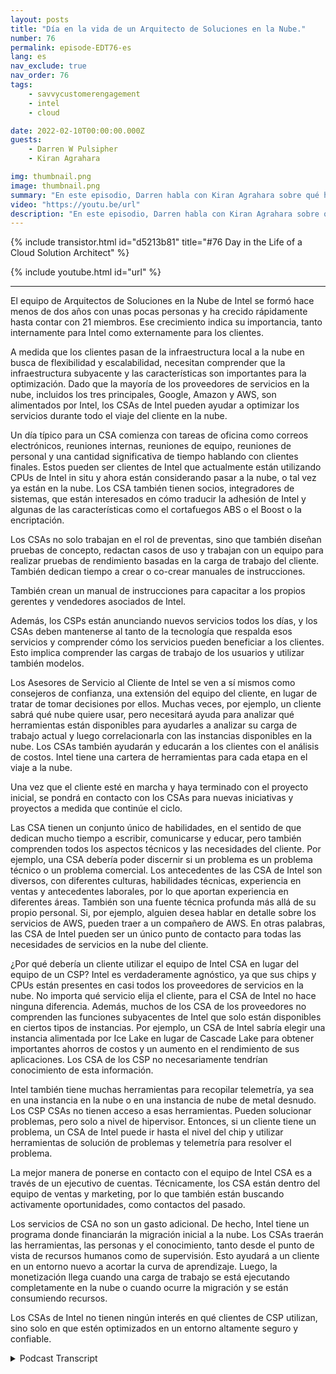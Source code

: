 ```yaml
---
layout: posts
title: "Día en la vida de un Arquitecto de Soluciones en la Nube."
number: 76
permalink: episode-EDT76-es
lang: es
nav_exclude: true
nav_order: 76
tags:
    - savvycustomerengagement
    - intel
    - cloud

date: 2022-02-10T00:00:00.000Z
guests:
    - Darren W Pulsipher
    - Kiran Agrahara

img: thumbnail.png
image: thumbnail.png
summary: "En este episodio, Darren habla con Kiran Agrahara sobre qué hacen los Arquitectos de Soluciones en la Nube (CSAs) de Intel en un día para beneficiar no solo a los proveedores de servicios en la nube (CSPs), sino también a los usuarios finales."
video: "https://youtu.be/url"
description: "En este episodio, Darren habla con Kiran Agrahara sobre qué hacen los Arquitectos de Soluciones en la Nube (CSAs) de Intel en un día para beneficiar no solo a los proveedores de servicios en la nube (CSPs), sino también a los usuarios finales."
---
```


<div>
{% include transistor.html id="d5213b81" title="#76 Day in the Life of a Cloud Solution Architect" %}

{% include youtube.html id="url" %}
</div>

---

El equipo de Arquitectos de Soluciones en la Nube de Intel se formó hace menos de dos años con unas pocas personas y ha crecido rápidamente hasta contar con 21 miembros. Ese crecimiento indica su importancia, tanto internamente para Intel como externamente para los clientes.

A medida que los clientes pasan de la infraestructura local a la nube en busca de flexibilidad y escalabilidad, necesitan comprender que la infraestructura subyacente y las características son importantes para la optimización. Dado que la mayoría de los proveedores de servicios en la nube, incluidos los tres principales, Google, Amazon y AWS, son alimentados por Intel, los CSAs de Intel pueden ayudar a optimizar los servicios durante todo el viaje del cliente en la nube.

Un día típico para un CSA comienza con tareas de oficina como correos electrónicos, reuniones internas, reuniones de equipo, reuniones de personal y una cantidad significativa de tiempo hablando con clientes finales. Estos pueden ser clientes de Intel que actualmente están utilizando CPUs de Intel in situ y ahora están considerando pasar a la nube, o tal vez ya están en la nube. Los CSA también tienen socios, integradores de sistemas, que están interesados en cómo traducir la adhesión de Intel y algunas de las características como el cortafuegos ABS o el Boost o la encriptación.

Los CSAs no solo trabajan en el rol de preventas, sino que también diseñan pruebas de concepto, redactan casos de uso y trabajan con un equipo para realizar pruebas de rendimiento basadas en la carga de trabajo del cliente. También dedican tiempo a crear o co-crear manuales de instrucciones.

También crean un manual de instrucciones para capacitar a los propios gerentes y vendedores asociados de Intel.

Además, los CSPs están anunciando nuevos servicios todos los días, y los CSAs deben mantenerse al tanto de la tecnología que respalda esos servicios y comprender cómo los servicios pueden beneficiar a los clientes. Esto implica comprender las cargas de trabajo de los usuarios y utilizar también modelos.

Los Asesores de Servicio al Cliente de Intel se ven a sí mismos como consejeros de confianza, una extensión del equipo del cliente, en lugar de tratar de tomar decisiones por ellos. Muchas veces, por ejemplo, un cliente sabrá qué nube quiere usar, pero necesitará ayuda para analizar qué herramientas están disponibles para ayudarles a analizar su carga de trabajo actual y luego correlacionarla con las instancias disponibles en la nube. Los CSAs también ayudarán y educarán a los clientes con el análisis de costos. Intel tiene una cartera de herramientas para cada etapa en el viaje a la nube.

Una vez que el cliente esté en marcha y haya terminado con el proyecto inicial, se pondrá en contacto con los CSAs para nuevas iniciativas y proyectos a medida que continúe el ciclo.

Las CSA tienen un conjunto único de habilidades, en el sentido de que dedican mucho tiempo a escribir, comunicarse y educar, pero también comprenden todos los aspectos técnicos y las necesidades del cliente. Por ejemplo, una CSA debería poder discernir si un problema es un problema técnico o un problema comercial. Los antecedentes de las CSA de Intel son diversos, con diferentes culturas, habilidades técnicas, experiencia en ventas y antecedentes laborales, por lo que aportan experiencia en diferentes áreas. También son una fuente técnica profunda más allá de su propio personal. Si, por ejemplo, alguien desea hablar en detalle sobre los servicios de AWS, pueden traer a un compañero de AWS. En otras palabras, las CSA de Intel pueden ser un único punto de contacto para todas las necesidades de servicios en la nube del cliente.

¿Por qué debería un cliente utilizar el equipo de Intel CSA en lugar del equipo de un CSP? Intel es verdaderamente agnóstico, ya que sus chips y CPUs están presentes en casi todos los proveedores de servicios en la nube. No importa qué servicio elija el cliente, para el CSA de Intel no hace ninguna diferencia. Además, muchos de los CSA de los proveedores no comprenden las funciones subyacentes de Intel que solo están disponibles en ciertos tipos de instancias. Por ejemplo, un CSA de Intel sabría elegir una instancia alimentada por Ice Lake en lugar de Cascade Lake para obtener importantes ahorros de costos y un aumento en el rendimiento de sus aplicaciones. Los CSA de los CSP no necesariamente tendrían conocimiento de esta información.

Intel también tiene muchas herramientas para recopilar telemetría, ya sea en una instancia en la nube o en una instancia de nube de metal desnudo. Los CSP CSAs no tienen acceso a esas herramientas. Pueden solucionar problemas, pero solo a nivel de hipervisor. Entonces, si un cliente tiene un problema, un CSA de Intel puede ir hasta el nivel del chip y utilizar herramientas de solución de problemas y telemetría para resolver el problema.

La mejor manera de ponerse en contacto con el equipo de Intel CSA es a través de un ejecutivo de cuentas. Técnicamente, los CSA están dentro del equipo de ventas y marketing, por lo que también están buscando activamente oportunidades, como contactos del pasado.

Los servicios de CSA no son un gasto adicional. De hecho, Intel tiene un programa donde financiarán la migración inicial a la nube. Los CSAs traerán las herramientas, las personas y el conocimiento, tanto desde el punto de vista de recursos humanos como de supervisión. Esto ayudará a un cliente en un entorno nuevo a acortar la curva de aprendizaje. Luego, la monetización llega cuando una carga de trabajo se está ejecutando completamente en la nube o cuando ocurre la migración y se están consumiendo recursos.

Los CSAs de Intel no tienen ningún interés en qué clientes de CSP utilizan, sino solo en que estén optimizados en un entorno altamente seguro y confiable.



<details>
<summary> Podcast Transcript </summary>

<p></p>

</details>
